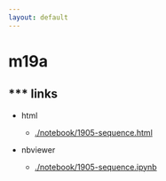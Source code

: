 ```yaml
---
layout: default
---
```


# m19a 

## *** links
- html
    + [./notebook/1905-sequence.html](./notebook/1905-sequence.html)


- nbviewer
    + [./notebook/1905-sequence.ipynb](https://nbviewer.jupyter.org/github/sakai-memoru/m19a/blob/master/notebook/1905-sequence.ipynb)

